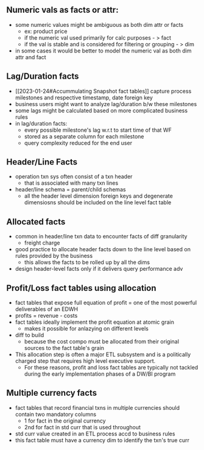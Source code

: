 ## Numeric vals as facts or attr:
- some numeric values might be ambiguous as both dim attr or facts
	- ex: product price
	- if the numeric val used primarily for calc purposes - > fact
	- if the val is stable and is considered for filtering or grouping - > dim
- in some cases it would be better to model the numeric val as both dim attr and fact

## Lag/Duration facts
- [[2023-01-24#Accummulating Snapshot fact tables]] capture process milestones and respective timestamp, date foreign key
- business users might want to analyze lag/duration b/w these milestones
- some lags might be calculated based on more complicated business rules
- in lag/duration facts:
	- every possible milestone's lag w.r.t to start time of that WF
	- stored as a separate column for each milestone
	- query complexity reduced for the end user

## Header/Line Facts
- operation txn sys often consist of a txn header
	- that is associated with many txn lines
- header/line schema = parent/child schemas
	- all the header level dimension foreign keys and degenerate dimensiosns should be included on the line level fact table

## Allocated facts
- common in header/line txn data to encounter facts of diff granularity
	- freight charge
- good practice to allocate header facts down to the line level based on rules provided by the business
	- this allows the facts to be rolled up by all the dims
- design header-level facts only if it delivers query performance adv

## Profit/Loss fact tables using allocation
- fact tables that expose full equation of profit  = one of the most powerful deliverables of an EDWH
- profits = revenue - costs
- fact tables ideally implement the profit equation at atomic grain
	- makes it possible for anlazying on different levels
- diff to build
	- because the cost compo must be allocated from their original sources to the fact table's grain
- This allocation step is often a major ETL subsystem and is a politically charged step that requires high level executive support. 
	- For these reasons, profit and loss fact tables are typically not tackled during the early implementation phases of a DW/BI program

## Multiple currency facts
- fact tables that record financial txns in multiple currencies should contain two mandatory columns
	- 1 for fact in the original currency
	- 2nd for fact in std curr that is used throughout
- std curr value created in an ETL process accd to business rules
- this fact table must have a currency dim to identify the txn's true curr